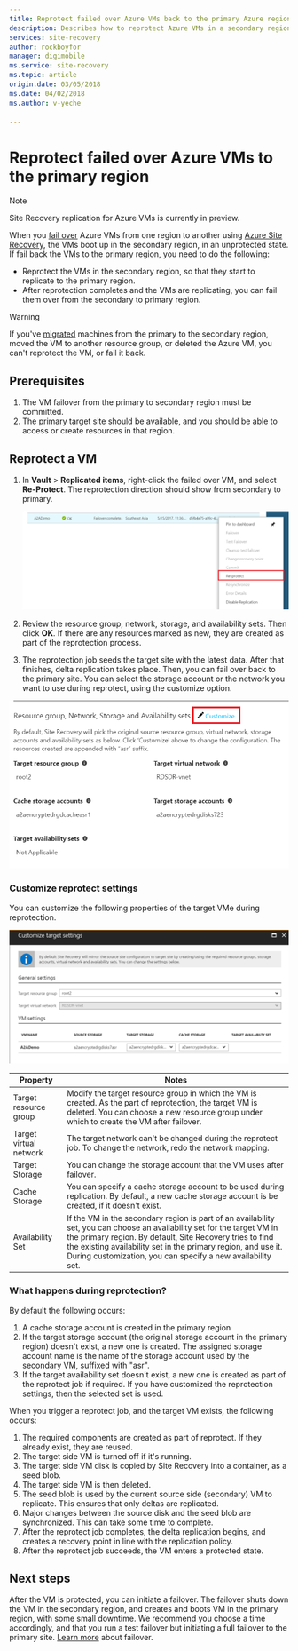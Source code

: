 ```yaml
---
title: Reprotect failed over Azure VMs back to the primary Azure region with Azure Site Recovery | Azure
description: Describes how to reprotect Azure VMs in a secondary region, after failover from a primary region, using Azure Site Recovery.
services: site-recovery
author: rockboyfor
manager: digimobile
ms.service: site-recovery
ms.topic: article
origin.date: 03/05/2018
ms.date: 04/02/2018
ms.author: v-yeche

---
```

# Reprotect failed over Azure VMs to the primary region

>[!NOTE]
>
> Site Recovery replication for Azure VMs is currently in preview.

When you [fail over](site-recovery-failover.md) Azure VMs from one region to another using [Azure Site Recovery](site-recovery-overview.md), the VMs boot up in the secondary region, in an unprotected state. If fail back the VMs to the primary region, you need to do the following:

- Reprotect the VMs in the secondary region, so that they start to replicate to the primary region. 
- After reprotection completes and the VMs are replicating, you can fail them over from the secondary to primary region.

> [!WARNING]
> If you've [migrated](migrate-overview.md#what-do-we-mean-by-migration) machines from the primary to the secondary region, moved the VM to another resource group, or deleted the Azure VM, you can't reprotect the VM, or fail it back.

## Prerequisites
1. The VM failover from the primary to secondary region must be committed.
2. The primary target site should be available, and you should be able to access or create resources in that region.

## Reprotect a VM

1. In **Vault** > **Replicated items**, right-click the failed over VM, and select **Re-Protect**. The reprotection direction should show from secondary to primary. 

    ![Reprotect](./media/site-recovery-how-to-reprotect-azure-to-azure/reprotect.png)

2. Review the resource group, network, storage, and availability sets. Then click **OK**. If there are any resources marked as new, they are created as part of the reprotection process.
3. The reprotection job seeds the target site with the latest data. After that finishes, delta replication takes place. Then, you can fail over back to the primary site. You can select the storage account or the network you want to use during reprotect, using the customize option.

  ![Customize option](./media/site-recovery-how-to-reprotect-azure-to-azure/customize.png)

### Customize reprotect settings

You can customize the following properties of the target VMe during reprotection.

![Customize](./media/site-recovery-how-to-reprotect-azure-to-azure/customizeblade.png)

|Property |Notes  |
|---------|---------|
|Target resource group     | Modify the target resource group in which the VM is created. As the part of reprotection, the target VM is deleted. You can choose a new resource group under which to create the VM after failover.        |
|Target virtual network     | The target network can't be changed during the reprotect job. To change the network, redo the network mapping.         |
|Target Storage     | You can change the storage account that the VM uses after failover.         |
|Cache Storage     | You can specify a cache storage account to be used during replication. By default, a new cache storage account is be created, if it doesn't exist.         |
|Availability Set     |If the VM in the secondary region is part of an availability set, you can choose an availability set for the target VM in the primary region. By default, Site Recovery tries to find the existing availability set in the primary region, and use it. During customization, you can specify a new availability set.         |

### What happens during reprotection?

By default the following occurs:

1. A cache storage account is created in the primary region
2. If the target storage account (the original storage account in the primary region) doesn't exist, a new one is created. The assigned storage account name is the name of the storage account used by the secondary VM, suffixed with "asr".
3. If the target availability set doesn't exist, a new one is created as part of the reprotect job if required. If you have customized the reprotection settings, then the selected set is used.

When you trigger a reprotect job, and the target VM exists, the following occurs:

1. The required  components are created as part of reprotect. If they already exist, they are reused.
2. The target side VM is turned off if it's running.
3. The target side VM disk is copied by Site Recovery into a container, as a seed blob.
4. The target side VM is then deleted.
5. The seed blob is used by the current source side (secondary) VM to replicate. This ensures that only deltas are replicated.
6. Major changes between the source disk and the seed blob are synchronized. This can take some time to complete.
7. After the reprotect job completes, the delta replication begins, and creates a recovery point in line with the replication policy.
8. After the reprotect job succeeds, the VM enters a protected state.

## Next steps

After the VM is protected, you can initiate a failover. The failover shuts down the VM in the secondary region, and creates and boots VM in the primary region, with some small downtime. We recommend you choose a time accordingly, and that you run a test failover but initiating a full failover to the primary site. [Learn more](site-recovery-failover.md) about failover.
<!--Update_Description: update meta properties, wording update  -->